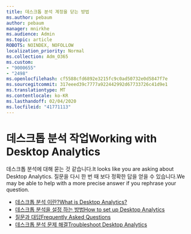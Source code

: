 ```yaml
---
title: 데스크톱 분석 계정을 닫는 방법
ms.author: pebaum
author: pebaum
manager: mnirkhe
ms.audience: Admin
ms.topic: article
ROBOTS: NOINDEX, NOFOLLOW
localization_priority: Normal
ms.collection: Adm_O365
ms.custom:
- "9000655"
- "2498"
ms.openlocfilehash: cf5588cfd6892e3215fc9c0ad50732e0d5847f7e
ms.sourcegitcommit: 317eeed39c7777a922442992d67733726c41d9e1
ms.translationtype: MT
ms.contentlocale: ko-KR
ms.lasthandoff: 02/04/2020
ms.locfileid: "41771113"
---
```

# <a name="working-with-desktop-analytics"></a><span data-ttu-id="51693-102">데스크톱 분석 작업</span><span class="sxs-lookup"><span data-stu-id="51693-102">Working with Desktop Analytics</span></span>

<span data-ttu-id="51693-103">데스크톱 분석에 대해 묻는 것 같습니다.</span><span class="sxs-lookup"><span data-stu-id="51693-103">It looks like you are asking about Desktop Analytics.</span></span> <span data-ttu-id="51693-104">질문을 다시 한 번 때 보다 정확한 답을 얻을 수 있습니다.</span><span class="sxs-lookup"><span data-stu-id="51693-104">We may be able to help with a more precise answer if you rephrase your question.</span></span>

- [<span data-ttu-id="51693-105">데스크톱 분석 이란?</span><span class="sxs-lookup"><span data-stu-id="51693-105">What is Desktop Analytics?</span></span>](https://docs.microsoft.com/configmgr/desktop-analytics/overview)
- [<span data-ttu-id="51693-106">데스크톱 분석을 설정 하는 방법</span><span class="sxs-lookup"><span data-stu-id="51693-106">How to set up Desktop Analytics</span></span>](https://docs.microsoft.com/configmgr/desktop-analytics/set-up)
- [<span data-ttu-id="51693-107">질문과 대답</span><span class="sxs-lookup"><span data-stu-id="51693-107">Frequently Asked Questions</span></span>](https://docs.microsoft.com/configmgr/desktop-analytics/faq)
- [<span data-ttu-id="51693-108">데스크톱 분석 문제 해결</span><span class="sxs-lookup"><span data-stu-id="51693-108">Troubleshoot Desktop Analytics</span></span>](https://docs.microsoft.com/configmgr/desktop-analytics/troubleshooting)